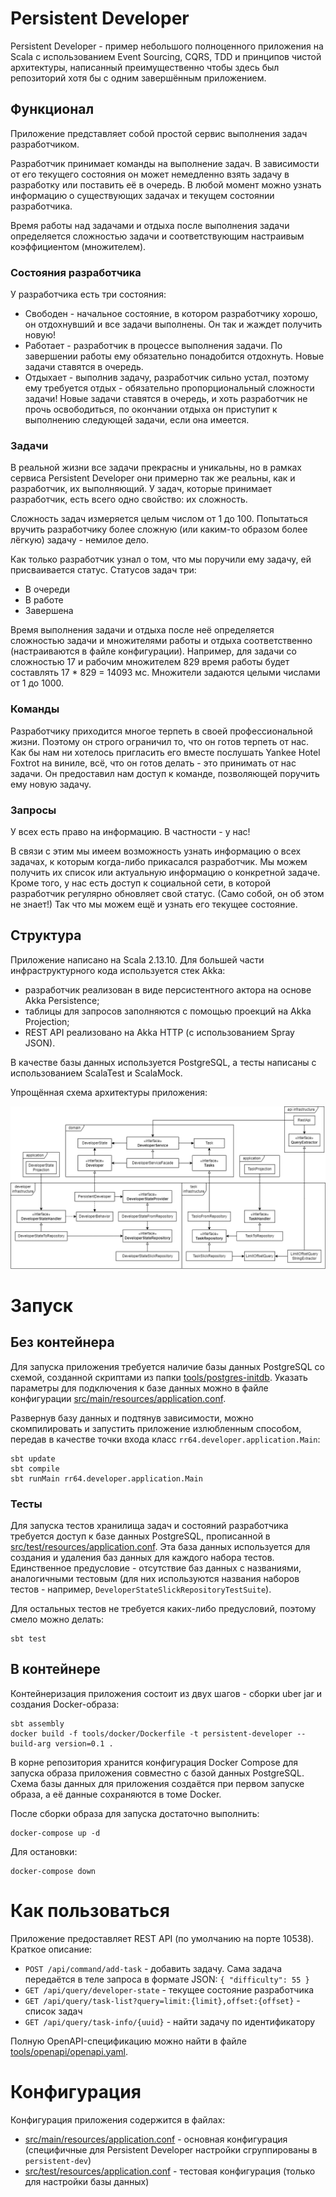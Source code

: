 # Persistent Developer
Persistent Developer - пример небольшого полноценного приложения на Scala 
с использованием Event Sourcing, CQRS, TDD и принципов чистой архитектуры, 
написанный преимущественно чтобы здесь был репозиторий хотя бы с одним завершённым приложением.

## Функционал
Приложение представляет собой простой сервис выполнения задач разработчиком.

Разработчик принимает команды на выполнение задач. 
В зависимости от его текущего состояния он может 
немедленно взять задачу в разработку или поставить её в очередь. 
В любой момент можно узнать информацию о существующих задачах 
и текущем состоянии разработчика.

Время работы над задачами и отдыха после выполнения задачи 
определяется сложностью задачи и соответствующим настраивым коэффициентом (множителем).

### Состояния разработчика
У разработчика есть три состояния:
- Свободен - начальное состояние, в котором разработчику хорошо, 
  он отдохнувший и все задачи выполнены. 
  Он так и жаждет получить новую!
- Работает - разработчик в процессе выполнения задачи. 
  По завершении работы ему обязательно понадобится отдохнуть. 
  Новые задачи ставятся в очередь.
- Отдыхает - выполнив задачу, разработчик сильно устал, 
  поэтому ему требуется отдых - обязательно пропорциональный сложности задачи! 
  Новые задачи ставятся в очередь, и хоть разработчик не прочь освободиться, 
  по окончании отдыха он приступит к выполнению следующей задачи, если она имеется.

### Задачи
В реальной жизни все задачи прекрасны и уникальны, 
но в рамках сервиса Persistent Developer 
они примерно так же реальны, как и разработчик, их выполняющий. 
У задач, которые принимает разработчик, есть всего одно свойство: их сложность.

Сложность задач измеряется целым числом от 1 до 100. 
Попытаться вручить разработчику более сложную 
(или каким-то образом более лёгкую) задачу - немилое дело.

Как только разработчик узнал о том, что мы поручили ему задачу,
ей присваивается статус. Статусов задач три:
- В очереди
- В работе
- Завершена

Время выполнения задачи и отдыха после неё 
определяется сложностью задачи и множителями работы и отдыха соответственно 
(настраиваются в файле конфигурации). 
Например, для задачи со сложностью 17 и рабочим множителем 829 
время работы будет составлять 17 * 829 = 14093 мс.
Множители задаются целыми числами от 1 до 1000.

### Команды
Разработчику приходится многое терпеть в своей профессиональной жизни. 
Поэтому он строго ограничил то, что он готов терпеть от нас. 
Как бы нам ни хотелось пригласить его вместе послушать Yankee Hotel Foxtrot на виниле, 
всё, что он готов делать - это принимать от нас задачи.
Он предоставил нам доступ к команде, позволяющей поручить ему новую задачу.

### Запросы
У всех есть право на информацию. В частности - у нас!

В связи с этим мы имеем возможность узнать информацию о всех задачах, 
к которым когда-либо прикасался разработчик. 
Мы можем получить их список или актуальную информацию о конкретной задаче. 
Кроме того, у нас есть доступ к социальной сети, 
в которой разработчик регулярно обновляет свой статус. 
(Само собой, он об этом не знает!)
Так что мы можем ещё и узнать его текущее состояние.

## Структура
Приложение написано на Scala 2.13.10. Для большей части инфраструктурного кода используется стек Akka:
- разработчик реализован в виде персистентного актора на основе Akka Persistence;
- таблицы для запросов заполняются с помощью проекций на Akka Projection;
- REST API реализовано на Akka HTTP (с использованием Spray JSON).

В качестве базы данных используется PostgreSQL, а тесты написаны с использованием ScalaTest и ScalaMock.

Упрощённая схема архитектуры приложения:

![Архитектура](tools/images/architecture.png)

# Запуск
## Без контейнера
Для запуска приложения требуется наличие базы данных PostgreSQL 
со схемой, созданной скриптами из папки [tools/postgres-initdb](tools/postgres-initdb). 
Указать параметры для подключения к базе данных можно 
в файле конфигурации [src/main/resources/application.conf](src/main/resources/application.conf).

Развернув базу данных и подтянув зависимости, 
можно скомпилировать и запустить приложение излюбленным способом, 
передав в качестве точки входа класс `rr64.developer.application.Main`:
```shell
sbt update
sbt compile
sbt runMain rr64.developer.application.Main
```

### Тесты
Для запуска тестов хранилища задач и состояний разработчика 
требуется доступ к базе данных PostgreSQL, 
прописанной в [src/test/resources/application.conf](src/test/resources/application.conf). 
Эта база данных используется для создания и удаления 
баз данных для каждого набора тестов. 
Единственное предусловие - отсутствие баз данных с названиями, аналогичными тестовым 
(для них используются названия наборов тестов - 
например, `DeveloperStateSlickRepositoryTestSuite`).

Для остальных тестов не требуется каких-либо предусловий, поэтому смело можно делать:
```shell
sbt test
```

## В контейнере
Контейнеризация приложения состоит из двух шагов - 
сборки uber jar и создания Docker-образа:
```shell
sbt assembly
docker build -f tools/docker/Dockerfile -t persistent-developer --build-arg version=0.1 .
```

В корне репозитория хранится конфигурация Docker Compose 
для запуска образа приложения совместно с базой данных PostgreSQL. 
Схема базы данных для приложения создаётся при первом запуске образа, 
а её данные сохраняются в томе Docker.

После сборки образа для запуска достаточно выполнить:

```shell
docker-compose up -d
```

Для остановки:

```shell
docker-compose down
```

# Как пользоваться
Приложение предоставляет REST API (по умолчанию на порте 10538). 
Краткое описание:
- `POST /api/command/add-task` - добавить задачу. 
  Сама задача передаётся в теле запроса в формате JSON: ```{ "difficulty": 55 }```
- `GET /api/query/developer-state` - текущее состояние разработчика
- `GET /api/query/task-list?query=limit:{limit},offset:{offset}` - список задач
- `GET /api/query/task-info/{uuid}` - найти задачу по идентификатору

Полную OpenAPI-спецификацию можно найти в файле [tools/openapi/openapi.yaml](tools/openapi/openapi.yaml).

# Конфигурация
Конфигурация приложения содержится в файлах:
- [src/main/resources/application.conf](src/main/resources/application.conf) - основная конфигурация 
  (специфичные для Persistent Developer настройки сгруппированы в `persistent-dev`)
- [src/test/resources/application.conf](src/test/resources/application.conf) - тестовая конфигурация 
  (только для настройки базы данных)